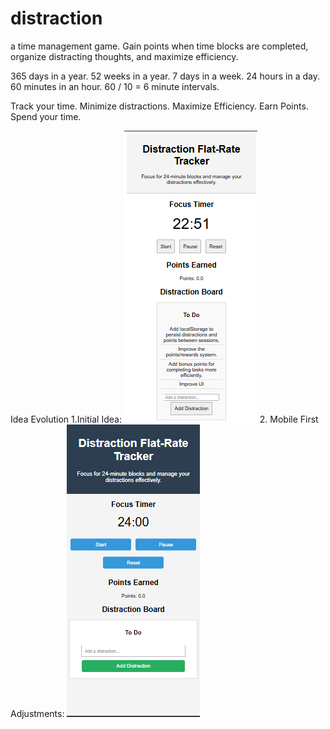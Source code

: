 # distraction
a time management game. Gain points when time blocks are completed, organize distracting thoughts, and maximize efficiency. 

365 days in a year.
52 weeks in a year.
7 days in a week.
24 hours in a day.
60 minutes in an hour.
60 / 10 = 6 minute intervals.

Track your time.
Minimize distractions.
Maximize Efficiency.
Earn Points. Spend your time. 


Idea Evolution
1.Initial Idea: ![starter code, first draft](image.png)
2. Mobile First Adjustments: ![altered css file](image-1.png)